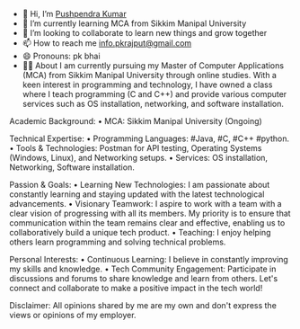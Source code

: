 - 👋 Hi, I’m <a href="https://bit.ly/m/Pknatic">Pushpendra Kumar</a>
- 🌱 I’m currently learning MCA from Sikkim Manipal University
- 💞️ I’m looking to collaborate to learn new things and grow together 
- 📫 How to reach me info.pkrajput@gmail.com
- 😄 Pronouns: pk bhai
- 🧑‍💻 About 
I am currently pursuing my Master of Computer Applications (MCA) from Sikkim Manipal University through online studies. With a keen interest in programming and technology, I have owned a class where I teach programming (C and C++) and provide various computer services such as OS installation, networking, and software installation.

Academic Background:
•	MCA: Sikkim Manipal University (Ongoing)

Technical Expertise:
•	Programming Languages: #Java, #C, #C++ #python.
•	Tools & Technologies: Postman for API testing, Operating Systems (Windows, Linux), and Networking setups.
•	Services: OS installation, Networking, Software installation.

Passion & Goals:
•	Learning New Technologies: I am passionate about constantly learning and staying updated with the latest technological advancements.
•	Visionary Teamwork: I aspire to work with a team with a clear vision of progressing with all its members. My priority is to ensure that communication within the team remains clear and effective, enabling us to collaboratively build a unique tech product.
•	Teaching: I enjoy helping others learn programming and solving technical problems.

Personal Interests:
•	Continuous Learning: I believe in constantly improving my skills and knowledge.
•	Tech Community Engagement: Participate in discussions and forums to share knowledge and learn from others.
Let's connect and collaborate to make a positive impact in the tech world!

Disclaimer:
All opinions shared by me are my own and don't express the views or opinions of my employer.

